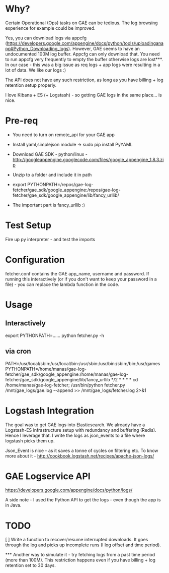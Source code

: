 Why?
====
Certain Operational (Ops) tasks on GAE can be tedious. The log browsing experience for example could be improved.

Yes, you can download logs via appcfg (https://developers.google.com/appengine/docs/python/tools/uploadinganapp#Python_Downloading_logs). However, GAE seems to have an undocumented 100M log buffer. Appcfg can only download that. You need to run appcfg very frequently to empty the buffer otherwise logs are lost***. In our case - this was a big issue as req logs + app logs were resulting in a lot of data. We like our logs :)  

The API does not have any such restriction, as long as you have billing + log retention setup properly.

I love Kibana + ES (+ Logstash) - so getting GAE logs in the same place... is nice.

Pre-req
=======

- You need to turn on remote_api for your GAE app

- Install yaml,simplejson module -> sudo pip install PyYAML

- Download GAE SDK - python/linux - http://googleappengine.googlecode.com/files/google_appengine_1.8.3.zip

- Unzip to a folder and include it in path

- export PYTHONPATH=/repos/gae-log-fetcher/gae_sdk/google_appengine:/repos/gae-log-fetcher/gae_sdk/google_appengine/lib/fancy_urllib/

- The important part is fancy_urllib :)

Test Setup
==========
Fire up py interpreter - and test the imports

Configuration
=============
fetcher.conf contains the GAE app_name, username and password. If running this interactively (or if you don't want to keep your password in a file) - you can replace the lambda function in the code.

Usage
=====
Interactively
-------------
export PYTHONPATH=......
python fetcher.py -h

via cron
--------
PATH=/usr/local/sbin:/usr/local/bin:/usr/sbin:/usr/bin:/sbin:/bin:/usr/games
PYTHONPATH=/home/manas/gae-log-fetcher/gae_sdk/google_appengine:/home/manas/gae-log-fetcher/gae_sdk/google_appengine/lib/fancy_urllib
*/2 * * * * cd /home/manas/gae-log-fetcher; /usr/bin/python fetcher.py /mnt/gae_logs/gae.log --append >> /mnt/gae_logs/fetcher.log 2>&1

Logstash Integration
====================
The goal was to get GAE logs into Elasticsearch. We already have a Logstash-ES infrastructure setup with redundancy and buffering (Redis). Hence I leverage that. I write the logs as json_events to a file where logstash picks them up. 

Json_Event is nice - as it saves a tonne of cycles on filtering etc. To know more about it - http://cookbook.logstash.net/recipes/apache-json-logs/

GAE Logservice API
==================
https://developers.google.com/appengine/docs/python/logs/

A side note - I used the Python API to get the logs - even though the app is in Java. 

TODO
====
[ ] Write a function to recover/resume interrupted downloads. It goes through the log and picks up incomplete runs (I log offset and time period). 



*** Another way to simulate it - try fetching logs from a past time period (more than 100M). This restriction happens even if you have billing + log retention set to 30 days.
